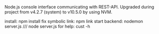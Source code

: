 Node.js console interface communicating with REST-API. Upgraded during project from v4.2.7 (system) to v10.5.0 by using NVM.

install: npm install
fix symbolic link: npm link
start backend: nodemon server.js   ///   node server.js
for help: cust -h